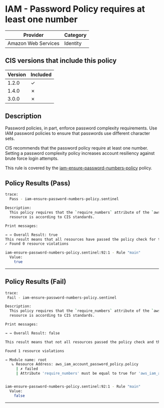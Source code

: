# IAM - Password Policy requires at least one number

| Provider            | Category     |
|---------------------|--------------|
| Amazon Web Services | Identity     |

## CIS versions that include this policy

| Version | Included |
|---------|----------|
| 1.2.0   | &check;  |
| 1.4.0   | &cross;  |
| 3.0.0   | &cross;  |

## Description

Password policies, in part, enforce password complexity requirements. Use IAM password policies to ensure that passwords use different character sets.

CIS recommends that the password policy require at least one number. Setting a password complexity policy increases account resiliency against brute force login attempts.

This rule is covered by the [iam-ensure-password-numbers-policy](../../policies/iam-ensure-password-numbers-policy.sentinel) policy.

## Policy Results (Pass)
```bash
trace:
  Pass - iam-ensure-password-numbers-policy.sentinel

Description:
  This policy requires that the `require_numbers` attribute of the `aws_iam_account_password_policy` 
  resource is according to CIS standards.

Print messages:

→ → Overall Result: true
This result means that all resources have passed the policy check for the policy iam-ensure-password-numbers-policy.
✓ Found 0 resource violations

iam-ensure-password-numbers-policy.sentinel:92:1 - Rule "main"
  Value:
    true
```

---

## Policy Results (Fail)
```bash
trace:
 Fail - iam-ensure-password-numbers-policy.sentinel

Description:
  This policy requires that the `require_numbers` attribute of the `aws_iam_account_password_policy` 
  resource is according to CIS standards.

Print messages:

→ → Overall Result: false

This result means that not all resources passed the policy check and the protected behavior is not allowed for the policy iam-ensure-password-numbers-policy.

Found 1 resource violations

→ Module name: root
   ↳ Resource Address: aws_iam_account_password_policy.policy
     | ✗ failed
     | Attribute 'require_numbers' must be equal to true for 'aws_iam_account_password_policy' resources. Refer to https://docs.aws.amazon.com/securityhub/latest/userguide/iam-controls.html#iam-14 for more details.


iam-ensure-password-numbers-policy.sentinel:92:1 - Rule "main"
  Value:
    false
```

---